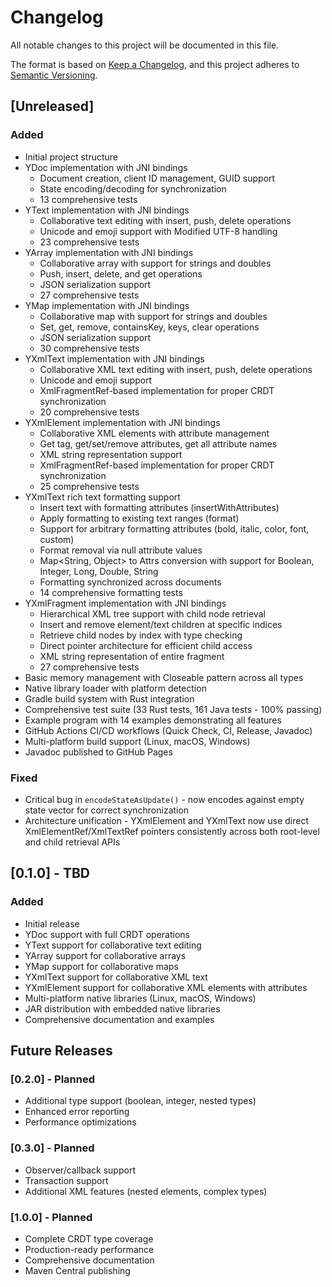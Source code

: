 # Changelog

All notable changes to this project will be documented in this file.

The format is based on [Keep a Changelog](https://keepachangelog.com/en/1.0.0/),
and this project adheres to [Semantic Versioning](https://semver.org/spec/v2.0.0.html).

## [Unreleased]

### Added
- Initial project structure
- YDoc implementation with JNI bindings
  - Document creation, client ID management, GUID support
  - State encoding/decoding for synchronization
  - 13 comprehensive tests
- YText implementation with JNI bindings
  - Collaborative text editing with insert, push, delete operations
  - Unicode and emoji support with Modified UTF-8 handling
  - 23 comprehensive tests
- YArray implementation with JNI bindings
  - Collaborative array with support for strings and doubles
  - Push, insert, delete, and get operations
  - JSON serialization support
  - 27 comprehensive tests
- YMap implementation with JNI bindings
  - Collaborative map with support for strings and doubles
  - Set, get, remove, containsKey, keys, clear operations
  - JSON serialization support
  - 30 comprehensive tests
- YXmlText implementation with JNI bindings
  - Collaborative XML text editing with insert, push, delete operations
  - Unicode and emoji support
  - XmlFragmentRef-based implementation for proper CRDT synchronization
  - 20 comprehensive tests
- YXmlElement implementation with JNI bindings
  - Collaborative XML elements with attribute management
  - Get tag, get/set/remove attributes, get all attribute names
  - XML string representation support
  - XmlFragmentRef-based implementation for proper CRDT synchronization
  - 25 comprehensive tests
- YXmlText rich text formatting support
  - Insert text with formatting attributes (insertWithAttributes)
  - Apply formatting to existing text ranges (format)
  - Support for arbitrary formatting attributes (bold, italic, color, font, custom)
  - Format removal via null attribute values
  - Map<String, Object> to Attrs conversion with support for Boolean, Integer, Long, Double, String
  - Formatting synchronized across documents
  - 14 comprehensive formatting tests
- YXmlFragment implementation with JNI bindings
  - Hierarchical XML tree support with child node retrieval
  - Insert and remove element/text children at specific indices
  - Retrieve child nodes by index with type checking
  - Direct pointer architecture for efficient child access
  - XML string representation of entire fragment
  - 27 comprehensive tests
- Basic memory management with Closeable pattern across all types
- Native library loader with platform detection
- Gradle build system with Rust integration
- Comprehensive test suite (33 Rust tests, 161 Java tests - 100% passing)
- Example program with 14 examples demonstrating all features
- GitHub Actions CI/CD workflows (Quick Check, CI, Release, Javadoc)
- Multi-platform build support (Linux, macOS, Windows)
- Javadoc published to GitHub Pages

### Fixed
- Critical bug in `encodeStateAsUpdate()` - now encodes against empty state vector for correct synchronization
- Architecture unification - YXmlElement and YXmlText now use direct XmlElementRef/XmlTextRef pointers consistently across both root-level and child retrieval APIs

## [0.1.0] - TBD

### Added
- Initial release
- YDoc support with full CRDT operations
- YText support for collaborative text editing
- YArray support for collaborative arrays
- YMap support for collaborative maps
- YXmlText support for collaborative XML text
- YXmlElement support for collaborative XML elements with attributes
- Multi-platform native libraries (Linux, macOS, Windows)
- JAR distribution with embedded native libraries
- Comprehensive documentation and examples

## Future Releases

### [0.2.0] - Planned
- Additional type support (boolean, integer, nested types)
- Enhanced error reporting
- Performance optimizations

### [0.3.0] - Planned
- Observer/callback support
- Transaction support
- Additional XML features (nested elements, complex types)

### [1.0.0] - Planned
- Complete CRDT type coverage
- Production-ready performance
- Comprehensive documentation
- Maven Central publishing
